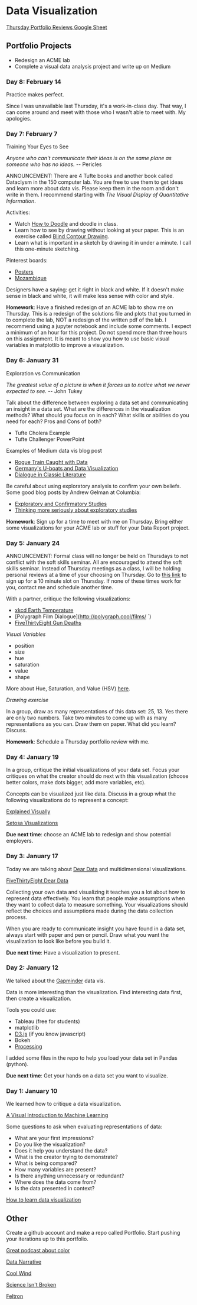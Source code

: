 # Data Visualization

[Thursday Portfolio Reviews Google Sheet](https://docs.google.com/spreadsheets/d/1DSqLDCsrzKlF4G4GbHl_ICxONLsGzOTRkiB9G3NK9iI/edit?usp=sharing)

## Portfolio Projects

+ Redesign an ACME lab
+ Complete a visual data analysis project and write up on Medium

### Day 8: February 14

Practice makes perfect.

Since I was unavailable last Thursday, it's a work-in-class day. That way, I can come around and meet with those who I wasn't able to meet with. My apologies.

### Day 7: February 7

Training Your Eyes to See

*Anyone who can't communicate their ideas is on the same plane as someone who has no ideas.* -- Pericles

ANNOUNCEMENT: There are 4 Tufte books and another book called Dataclysm in the 150 computer lab.
You are free to use them to get ideas and learn more about data vis. Please keep them in the room
and don't write in them. I recommend starting with *The Visual Display of Quantitative Information*.

Activities:

+ Watch [How to Doodle](https://www.youtube.com/watch?v=6gSmQNmC-5c) and doodle in class.
+ Learn how to see by drawing without looking at your paper. This is an exercise called [Blind Contour Drawing](https://en.wikipedia.org/wiki/Blind_contour_drawing).
+ Learn what is important in a sketch by drawing it in under a minute. I call this one-minute sketching.

Pinterest boards:

+ [Posters](https://www.pinterest.com/dgmxm7/posters/)
+ [Mozambique](https://www.pinterest.com/dgmxm7/moz/)

Designers have a saying: get it right in black and white. If it doesn't make sense in black and white, it will make less sense with color and style.

**Homework**: Have a finished redesign of an ACME lab to show me on Thursday. This is a redesign of the solutions file and plots that you turned in to complete the lab, NOT a redesign of the written pdf of the lab. I recommend using a jupyter notebook and include some comments. I expect a minimum of an hour for this project. Do not spend more than three hours on this assignment. It is meant to show you how to use basic visual variables in matplotlib to improve a visualization.

### Day 6: January 31

Exploration vs Communication

*The greatest value of a picture is when it forces us to notice what we never expected to see.* -- John Tukey

Talk about the difference between exploring a data set and communicating an insight in a data set.
What are the differences in the visualization methods? What should you focus on in each? What skills
or abilities do you need for each? Pros and Cons of both?

+ Tufte Cholera Example
+ Tufte Challenger PowerPoint

Examples of Medium data vis blog post

+ [Rogue Train Caught with Data](https://blog.data.gov.sg/how-we-caught-the-circle-line-rogue-train-with-data-79405c86ab6a#.4zgj3hs33)
+ [Germany's U-boats and Data Visualization](https://medium.com/@kadenhendron/germany-s-u-boats-data-visualization-6e018c6c174#.9u14mvypt)
+ [Dialogue in Classic Literature](https://medium.com/@thesarahkay/how-often-do-classic-characters-chat-67525d0e5008#.oyi1te6vz)

Be careful about using exploratory analysis to confirm your own beliefs. Some good blog posts by Andrew Gelman at Columbia:

+ [Exploratory and Confirmatory Studies](http://andrewgelman.com/2010/02/16/exploratory_and/)
+ [Thinking more seriously about exploratory studies](http://andrewgelman.com/2016/11/17/thinking-more-seriously-about-the-design-of-exploratory-studies/)

**Homework**: Sign up for a time to meet with me on Thursday. Bring either some visualizations for your ACME lab or stuff for your Data Report project.

### Day 5: January 24

ANNOUNCEMENT: Formal class will no longer be held on Thursdays to not conflict with the soft skills seminar. All are encouraged to 
attend the soft skills seminar. Instead of Thursday meetings as a class, I will be holding personal reviews at a time of your choosing 
on Thursday. Go to [this link](https://docs.google.com/spreadsheets/d/1DSqLDCsrzKlF4G4GbHl_ICxONLsGzOTRkiB9G3NK9iI/edit?usp=sharing) 
to sign up for a 10 minute slot on Thursday. If none of these times work for you, contact me and schedule another time.

With a partner, critique the following visualizations:

+ [xkcd Earth Temperature](https://xkcd.com/1732/)
+ [Polygraph Film Dialogue](http://polygraph.cool/films/    `)
+ [FiveThirtyEight Gun Deaths](https://fivethirtyeight.com/features/gun-deaths/)

*Visual Variables*

+ position
+ size
+ hue
+ saturation
+ value
+ shape

More about Hue, Saturation, and Value (HSV) [here](http://learn.leighcotnoir.com/artspeak/elements-color/hue-value-saturation/).

*Drawing exercise*

In a group, draw as many representations of this data set: 25, 13. Yes there are only two numbers. Take two minutes to
come up with as many representations as you can. Draw them on paper. What did you learn? Discuss.

**Homework**: Schedule a Thursday portfolio review with me.

### Day 4: January 19

In a group, critique the initial visualizations of your data set. Focus your critiques on what the creator should
do next with this visualization (choose better colors, make dots bigger, add more variables, etc).

Concepts can be visualized just like data. Discuss in a group what the following visualizations do to represent a concept:

[Explained Visually](http://setosa.io/ev/)

[Setosa Visualizations](http://setosa.io/#/)

**Due next time**: choose an ACME lab to redesign and show potential employers.

### Day 3: January 17

Today we are talking about [Dear Data](http://www.dear-data.com/theproject) and multidimensional visualizations.

[FiveThirtyEight Dear Data](https://fivethirtyeight.com/features/we-asked-you-to-visualize-your-podcast-listening-and-wow-did-you-deliver/)

Collecting your own data and visualizing it teaches you a lot about how to represent data effectively.
You learn that people make assumptions when they want to collect data to measure something.
Your visualizations should reflect the choices and assumptions made during the data collection process.

When you are ready to communicate insight you have found in a data set, always start with paper and pen or pencil.
Draw what you want the visualization to look like before you build it.

**Due next time**: Have a visualization to present.

### Day 2: January 12

We talked about the [Gapminder](https://www.ted.com/talks/hans_rosling_shows_the_best_stats_you_ve_ever_seen) data vis.

Data is more interesting than the visualization.
Find interesting data first, then create a visualization.

Tools you could use:

+ Tableau (free for students)
+ matplotlib
+ [D3.js](https://d3js.org/) (if you know javascript)
+ Bokeh
+ [Processing](https://processing.org/)

I added some files in the repo to help you load your data set in Pandas (python).

**Due next time**: Get your hands on a data set you want to visualize.

### Day 1: January 10

We learned how to critique a data visualization.

[A Visual Introduction to Machine Learning](http://www.r2d3.us/visual-intro-to-machine-learning-part-1/)

Some questions to ask when evaluating representations of data:

+ What are your first impressions?
+ Do you like the visualization?
+ Does it help you understand the data?
+ What is the creator trying to demonstrate?
+ What is being compared?
+ How many variables are present?
+ Is there anything unnecessary or redundant?
+ Where does the data come from?
+ Is the data presented in context?

[How to learn data visualization](http://datastori.es/episode-5-how-to-learn-data-visualization-with-andy-kirk/)


## Other

Create a github account and make a repo called Portfolio. Start pushing your iterations up to this portfolio.

[Great podcast about color](http://datastori.es/episode-7-color-feat-gregor-aisch/)

[Data Narrative](http://polygraph.cool/redraft/)

[Cool Wind](http://hint.fm/wind/gallery/index.html)

[Science Isn't Broken](https://fivethirtyeight.com/features/science-isnt-broken/)

[Feltron](http://feltron.com/)

